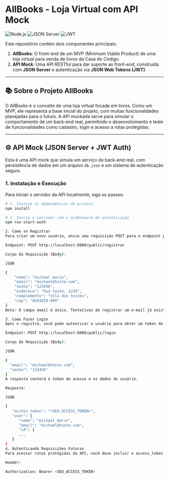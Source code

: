# AllBooks - Loja Virtual com API Mock

![Node.js](https://img.shields.io/badge/Node.js-339933?style=for-the-badge&logo=nodedotjs&logoColor=white)
![JSON Server](https://img.shields.io/badge/JSON--Server-7d467d?style=for-the-badge)
![JWT](https://img.shields.io/badge/JWT-000000?style=for-the-badge&logo=jsonwebtokens&logoColor=white)

Este repositório contém dois componentes principais:

1.  **AllBooks**: O front-end de um MVP (Minimum Viable Product) de uma loja virtual para venda de livros da Casa do Código.
2.  **API Mock**: Uma API RESTful para dar suporte ao front-end, construída com **JSON Server** e autenticação via **JSON Web Tokens (JWT)**.

---

## 📚 Sobre o Projeto AllBooks

O AllBooks é o conceito de uma loja virtual focada em livros. Como um MVP, ele representa a base inicial do projeto, com muitas funcionalidades planejadas para o futuro. A API mockada serve para simular o comportamento de um back-end real, permitindo o desenvolvimento e teste de funcionalidades como cadastro, login e acesso a rotas protegidas.

---

## ⚙️ API Mock (JSON Server + JWT Auth)

Esta é uma API mock que simula um serviço de back-end real, com persistência de dados em um arquivo `db.json` e um sistema de autenticação seguro.

### 1. Instalação e Execução

Para iniciar o servidor da API localmente, siga os passos:

```bash
# 1. Instale as dependências do projeto
npm install

# 2. Inicie o servidor com o middleware de autenticação
npm run start-auth

2. Como se Registrar
Para criar um novo usuário, envie uma requisição POST para o endpoint público de registro.

Endpoint: POST http://localhost:8000/public/registrar

Corpo da Requisição (Body):

JSON

{
    "nome": "michael marin",
    "email": "michael@teste.com",
    "senha": "123456",
    "endereco": "Rua teste, 1234",
    "complemento": "Vila dos testes",
    "cep": "0101010-000"
}
Nota: O campo email é único. Tentativas de registrar um e-mail já existente resultarão em erro.

3. Como Fazer Login
Após o registro, você pode autenticar o usuário para obter um token de acesso.

Endpoint: POST http://localhost:8000/public/login

Corpo da Requisição (Body):

JSON

{
  "email": "michael@teste.com",
  "senha": "123456"
}
A resposta conterá o token de acesso e os dados do usuário.

Resposta:

JSON

{
   "access_token": "<SEU_ACCESS_TOKEN>",
   "user": {
      "nome": "michael marin",
      "email": "michael@teste.com",
      "id": 1
      ...
   }
}
4. Autenticando Requisições Futuras
Para acessar rotas protegidas da API, você deve incluir o access_token no cabeçalho (Header) de autorização de todas as suas próximas requisições.

Header:

Authorization: Bearer <SEU_ACCESS_TOKEN>
